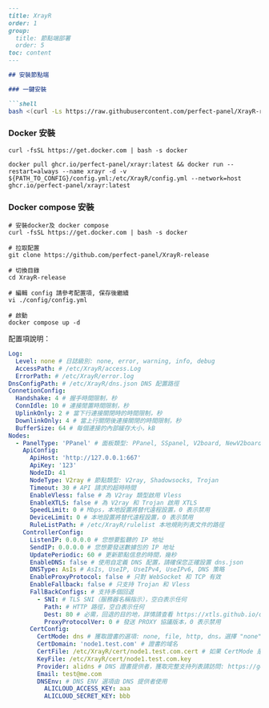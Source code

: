 ```markdown
---
title: XrayR
order: 1
group: 
  title: 節點端部署
  order: 5
toc: content
---

## 安裝節點端

### 一鍵安裝

```shell
bash <(curl -Ls https://raw.githubusercontent.com/perfect-panel/XrayR-release/master/install.sh)
```

### Docker 安裝

```
curl -fsSL https://get.docker.com | bash -s docker

docker pull ghcr.io/perfect-panel/xrayr:latest && docker run --restart=always --name xrayr -d -v ${PATH_TO_CONFIG}/config.yml:/etc/XrayR/config.yml --network=host ghcr.io/perfect-panel/xrayr:latest
```

### Docker compose 安裝

```
# 安裝docker及 docker compose
curl -fsSL https://get.docker.com | bash -s docker

# 拉取配置
git clone https://github.com/perfect-panel/XrayR-release

# 切換目錄
cd XrayR-release

# 編輯 config 請參考配置項, 保存後繼續
vi ./config/config.yml

# 啟動
docker compose up -d
```

配置項說明：

```yaml
Log:
  Level: none # 日誌級別: none, error, warning, info, debug
  AccessPath: # /etc/XrayR/access.Log
  ErrorPath: # /etc/XrayR/error.log
DnsConfigPath: # /etc/XrayR/dns.json DNS 配置路徑
ConnetionConfig:
  Handshake: 4 # 握手時間限制，秒
  ConnIdle: 10 # 連接閒置時間限制，秒
  UplinkOnly: 2 # 當下行連接關閉時的時間限制，秒
  DownlinkOnly: 4 # 當上行關閉後連接關閉的時間限制，秒
  BufferSize: 64 # 每個連接的內部緩存大小，kB
Nodes:
  - PanelType: 'PPanel' # 面板類型: PPanel, SSpanel, V2board, NewV2board, PMpanel, Proxypanel, V2RaySocks
    ApiConfig:
      ApiHost: 'http://127.0.0.1:667'
      ApiKey: '123'
      NodeID: 41
      NodeType: V2ray # 節點類型: V2ray, Shadowsocks, Trojan
      Timeout: 30 # API 請求的超時時間
      EnableVless: false # 為 V2ray 類型啟用 Vless
      EnableXTLS: false # 為 V2ray 和 Trojan 啟用 XTLS
      SpeedLimit: 0 # Mbps，本地設置將替代遠程設置，0 表示禁用
      DeviceLimit: 0 # 本地設置將替代遠程設置，0 表示禁用
      RuleListPath: # /etc/XrayR/rulelist 本地規則列表文件的路徑
    ControllerConfig:
      ListenIP: 0.0.0.0 # 您想要監聽的 IP 地址
      SendIP: 0.0.0.0 # 您想要發送數據包的 IP 地址
      UpdatePeriodic: 60 # 更新節點信息的時間，幾秒
      EnableDNS: false # 使用自定義 DNS 配置，請確保您正確設置 dns.json
      DNSType: AsIs # AsIs, UseIP, UseIPv4, UseIPv6, DNS 策略
      EnableProxyProtocol: false # 只對 WebSocket 和 TCP 有效
      EnableFallback: false # 只支持 Trojan 和 Vless
      FallBackConfigs: # 支持多個回退
        - SNI: # TLS SNI（服務器名稱指示），空白表示任何
          Path: # HTTP 路徑，空白表示任何
          Dest: 80 # 必需，回退的目的地，詳情請查看 https://xtls.github.io/config/fallback/
          ProxyProtocolVer: 0 # 發送 PROXY 協議版本，0 表示禁用
      CertConfig:
        CertMode: dns # 獲取證書的選項: none, file, http, dns。選擇 "none" 將強制禁用 tls 配置。
        CertDomain: 'node1.test.com' # 證書的域名
        CertFile: /etc/XrayR/cert/node1.test.com.cert # 如果 CertMode 是 file，則提供
        KeyFile: /etc/XrayR/cert/node1.test.com.key
        Provider: alidns # DNS 證書提供者，獲取完整支持列表請訪問: https://go-acme.github.io/lego/dns/
        Email: test@me.com
        DNSEnv: # DNS ENV 選項由 DNS 提供者使用
          ALICLOUD_ACCESS_KEY: aaa
          ALICLOUD_SECRET_KEY: bbb
```

